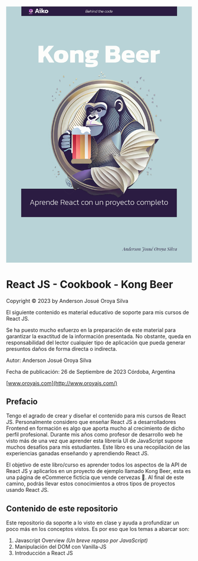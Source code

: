![Portada de libro](image/README/1702061977151.png)

# React JS - Cookbook - Kong Beer

Copyright © 2023 by Anderson Josué Oroya Silva

El siguiente contenido es material educativo de soporte para mis cursos de React JS.

Se ha puesto mucho esfuerzo en la preparación de este material para garantizar la exactitud de la información presentada. No obstante, queda en responsabilidad del lector cualquier tipo de aplicación que pueda generar presuntos daños de forma directa o indirecta.

Autor: Anderson Josué Oroya Silva

Fecha de publicación: 26 de Septiembre de 2023 Córdoba, Argentina

[www.oroyajs.com](http://www.oroyajs.com/)

## Prefacio

Tengo el agrado de crear y diseñar el contenido para mis cursos de React JS. Personalmente considero que enseñar React JS a desarrolladores Frontend en formación es algo que aporta mucho al crecimiento de dicho perfil profesional. Durante mis años como profesor de desarrollo web he visto más de una vez que aprender esta librería UI de JavaScript supone muchos desafíos para mis estudiantes. Este libro es una recopilación de las experiencias ganadas enseñando y aprendiendo React JS.

El objetivo de este libro/curso es aprender todos los aspectos de la API de React JS y aplicarlos en un proyecto de ejemplo llamado Kong Beer, esta es una página de eCommerce ficticia que vende cervezas 🍻. Al final de este camino, podrás llevar estos conocimientos a otros tipos de proyectos usando React JS.

## Contenido de este repositorio

Este repositorio da soporte a lo visto en clase y ayuda a profundizar un poco más en los conceptos vistos. Es por eso que los temas a abarcar son:

1. Javascript Overview *(Un breve repaso por JavaScript)*
2. Manipulación del DOM con Vanilla-JS
3. Introducción a React JS
